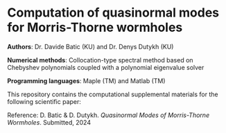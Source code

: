 # Computation of quasinormal modes for Morris-Thorne wormholes

**Authors**: Dr. Davide Batic (KU) and Dr. Denys Dutykh (KU)

**Numerical methods**: Collocation-type spectral method based on Chebyshev polynomials coupled with a polynomial eigenvalue solver

**Programming languages**: Maple (TM) and Matlab (TM)

This repository contains the computational supplemental materials for the following scientific paper:

Reference: D. Batic & D. Dutykh. *Quasinormal Modes of Morris-Thorne Wormholes*. Submitted, 2024
